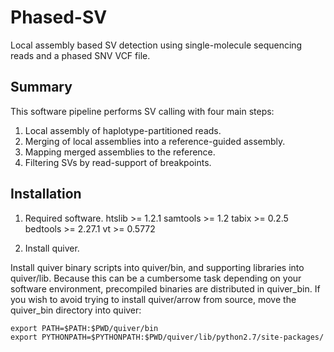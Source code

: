 Phased-SV
=========

Local assembly based SV detection using single-molecule sequencing reads
and a phased SNV VCF file.

Summary
-------

This software pipeline performs SV calling with four main steps:
1. Local assembly of haplotype-partitioned reads.
2. Merging of local assemblies into a reference-guided assembly.
3. Mapping merged assemblies to the reference.
4. Filtering SVs by read-support of breakpoints.

Installation
-----------
1. Required software.
    htslib >= 1.2.1
    samtools >= 1.2
		tabix >= 0.2.5
		bedtools >= 2.27.1
    vt >= 0.5772

2. Install quiver.

Install quiver binary scripts into quiver/bin, and supporting
libraries into quiver/lib.  Because this can be a cumbersome task
depending on your software environment, precompiled binaries are
distributed in quiver_bin. If you wish to avoid trying to install
quiver/arrow from source, move the quiver_bin directory into quiver:

```mv quiver_bin quiver
export PATH=$PATH:$PWD/quiver/bin
export PYTHONPATH=$PYTHONPATH:$PWD/quiver/lib/python2.7/site-packages/
```





